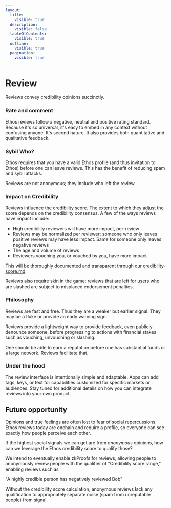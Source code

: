 ```yaml
---
layout:
  title:
    visible: true
  description:
    visible: false
  tableOfContents:
    visible: true
  outline:
    visible: true
  pagination:
    visible: true
---
```


# Review

Reviews convey credibility opinions succinctly.

### Rate and comment

Ethos reviews follow a negative, neutral and positive rating standard. Because it's so universal, it's easy to embed in any context without confusing anyone. It's second nature. It also provides both quantitative and qualitative feedback.

### Sybil Who?

Ethos requires that you have a valid Ethos profile (and thus invitation to Ethos) before one can leave reviews. This has the benefit of reducing spam and sybil attacks.&#x20;

Reviews are not anonymous; they include who left the review.&#x20;

### Impact on Credibility

Reviews influence the credibility score. The extent to which they adjust the score depends on the credibility consensus. A few of the ways reviews have impact include:

* High credibility reviewers will have more impact, per-review
* Reviews may be normalized per reviewer; someone who only leaves positive reviews may have less impact. Same for someone only leaves negative reviews
* The age and volume of reviews
* Reviewers vouching you, or vouched by you, have more impact

This will be thoroughly documented and transparent through our [credibility-score.md](credibility-score.md "mention").

Reviews also require skin in the game; reviews that are left for users who are slashed are subject to misplaced endorsement penalties.

### Philosophy

Reviews are fast and free. Thus they are a weaker but earlier signal. They may be a fluke or provide an early warning sign.

Reviews provide a lightweight way to provide feedback, even publicly denounce someone, before progressing to actions with financial stakes such as vouching, unvouching or slashing.

One should be able to earn a reputation before one has substantial funds or a large network. Reviews facilitate that.

### Under the hood

The review interface is intentionally simple and adaptable. Apps can add tags, keys, or text for capabilities customized for specific markets or audiences. Stay tuned for additional details on how you can integrate reviews into your own product.

## Future opportunity

Opinions and true feelings are often lost to fear of social repercussions. Ethos reviews today are onchain and require a profile, so everyone can see exactly how people perceive each other.

If the highest social signals we can get are from _anonymous_ opinions, how can we leverage the Ethos credibility score to qualify those?&#x20;

We intend to eventually enable zkProofs for reviews, allowing people to anonymously review people with the qualifier of "Credibility score range," enabling reviews such as&#x20;

"A highly credible person has negatively reviewed Bob"

Without the credibility score calculation, anonymous reviews lack any qualification to appropriately separate noise (spam from unreputable people) from signal.&#x20;